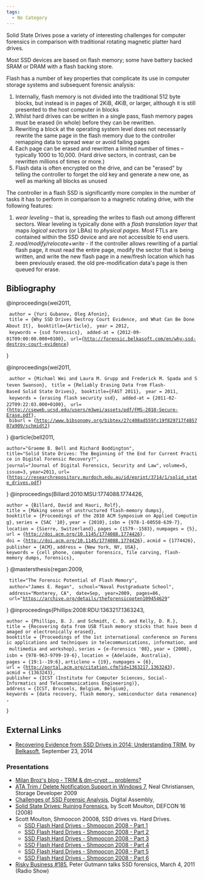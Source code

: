 ```yaml
---
tags:
  - No Category
---
```

Solid State Drives pose a variety of interesting challenges for computer
forensics in comparison with traditional rotating magnetic platter hard
drives.

Most SSD devices are based on flash memory; some have battery backed
SRAM or DRAM with a flash backing store.

Flash has a number of key properties that complicate its use in computer
storage systems and subsequent forensic analysis:

1.  Internally, flash memory is not divided into the traditional 512
    byte blocks, but instead is in pages of 2KiB, 4KiB, or larger,
    although it is still presented to the host computer in blocks
2.  Whilst hard drives can be written in a single pass, flash memory
    pages must be erased (in whole) before they can be rewritten.
3.  Rewriting a block at the operating system level does not necessarily
    rewrite the same page in the flash memory due to the controller
    remapping data to spread wear or avoid failing pages
4.  Each page can be erased and rewritten a limited number of times –
    typically 1000 to 10,000. (Hard drive sectors, in contrast, can be
    rewritten millions of times or more.)
5.  Flash data is often encrypted on the drive, and can be "erased" by
    telling the controller to forget the old key and generate a new one,
    as well as marking all blocks as unused

The controller in a flash SSD is significantly more complex in the
number of tasks it has to perform in comparison to a magnetic rotating
drive, with the following features:

1.  *wear leveling* – that is, spreading the writes to flash out among
    different sectors. Wear leveling is typically done with a *flash
    translation layer* that maps *logical sectors* (or LBAs) to
    *physical pages*. Most FTLs are contained within the SSD device and
    are not accessible to end users.
2.  *read/modify/relocate+write* - if the controller allows rewriting of
    a partial flash page, it must read the entire page, modify the
    sector that is being written, and write the new flash page in a
    new/fresh location which has been previously erased. the old
    pre-modification data's page is then queued for erase.

## Bibliography

<bibtex> @inproceedings{wei2011,

` author = {Yuri Gubanov, Oleg Afonin},`
` title = {Why SSD Drives Destroy Court Evidence, and What Can Be Done About It},`
` booktitle={Article},`
` year = 2012,`
` keywords = {ssd forensics},`
` added-at = {2012-09-01T09:00:00.000+0100},`
` url={`[`http://forensic.belkasoft.com/en/why-ssd-destroy-court-evidence`](http://forensic.belkasoft.com/en/why-ssd-destroy-court-evidence)`}`

} </bibtex>

<bibtex> @inproceedings{wei2011,

` author = {Michael Wei and Laura M. Grupp and Frederick M. Spada and Steven Swanson},`
` title = {Reliably Erasing Data from Flash-Based Solid State Drives},`
` booktitle={FAST 2011},`
` year = 2011,`
` keywords = {erasing flash security ssd},`
` added-at = {2011-02-22T09:22:03.000+0100},`
` url={`[`http://cseweb.ucsd.edu/users/m3wei/assets/pdf/FMS-2010-Secure-Erase.pdf`](http://cseweb.ucsd.edu/users/m3wei/assets/pdf/FMS-2010-Secure-Erase.pdf)`},`
` biburl = {`[`http://www.bibsonomy.org/bibtex/27c408ad559fc19f829717f485707a909/schmidt2`](http://www.bibsonomy.org/bibtex/27c408ad559fc19f829717f485707a909/schmidt2)`}`

} </bibtex> <bibtex> @article{bell2011,

`author="Graeme B. Bell and Richard Boddington",`
`title="Solid State Drives: The Beginning of the End for Current Practice in Digital Forensic Recovery?",`
`journal="Journal of Digital Forensics, Security and Law",`
`volume=5,`
`issue=3,`
`year=2011,`
`url={`[`https://researchrepository.murdoch.edu.au/id/eprint/3714/1/solid_state_drives.pdf`](https://researchrepository.murdoch.edu.au/id/eprint/3714/1/solid_state_drives.pdf)`}`

} </bibtex> <bibtex> @inproceedings{Billard:2010:MSU:1774088.1774426,

`author = {Billard, David and Hauri, Rolf},`
`title = {Making sense of unstructured flash-memory dumps},`
`booktitle = {Proceedings of the 2010 ACM Symposium on Applied Computing},`
`series = {SAC '10},`
`year = {2010},`
`isbn = {978-1-60558-639-7},`
`location = {Sierre, Switzerland},`
`pages = {1579--1583},`
`numpages = {5},`
`url = {`[`http://doi.acm.org/10.1145/1774088.1774426`](http://doi.acm.org/10.1145/1774088.1774426)`},`
`doi = {`[`http://doi.acm.org/10.1145/1774088.1774426`](http://doi.acm.org/10.1145/1774088.1774426)`},`
`acmid = {1774426},`
`publisher = {ACM},`
`address = {New York, NY, USA},`
`keywords = {cell phone, computer forensics, file carving, flash-memory dumps, forensics},`

} </bibtex> <bibtex> @mastersthesis{regan:2009,

` title="The Forensic Potential of Flash Memory",`
` author="James E. Regan",`
` school="Naval Postgraduate School",`
` address="Monterey, CA",`
` date=Sep,`
` year=2009,`
` pages=86,`
` url="`[`https://archive.org/details/theforensicpoten109454629`](https://archive.org/details/theforensicpoten109454629)`"`

} </bibtex> <bibtex> @inproceedings{Phillips:2008:RDU:1363217.1363243,

`author = {Phillips, B. J. and Schmidt, C. D. and Kelly, D. R.},`
`title = {Recovering data from USB flash memory sticks that have been damaged or electronically erased},`
`booktitle = {Proceedings of the 1st international conference on Forensic applications and techniques in telecommunications, information, and multimedia and workshop},`
`series = {e-Forensics '08},`
`year = {2008},`
`isbn = {978-963-9799-19-6},`
`location = {Adelaide, Australia},`
`pages = {19:1--19:6},`
`articleno = {19},`
`numpages = {6},`
`url = {`[`http://portal.acm.org/citation.cfm?id=1363217.1363243`](http://portal.acm.org/citation.cfm?id=1363217.1363243)`},`
`acmid = {1363243},`
`publisher = {ICST (Institute for Computer Sciences, Social-Informatics and Telecommunications Engineering)},`
`address = {ICST, Brussels, Belgium, Belgium},`
`keywords = {data recovery, flash memory, semiconductor data remanence},`

} </bibtex>

## External Links

- [Recovering Evidence from SSD Drives in 2014: Understanding TRIM](https://forensicfocus.com/articles/recovering-evidence-from-ssd-drives-in-2014-understanding-trim-garbage-collection-and-exclusions/),
  by [Belkasoft](belkasoft.md), September 23, 2014

### Presentations

- [Milan Broz's blog - TRIM & dm-crypt ...  problems?](http://asalor.blogspot.com/2011/08/trim-dm-crypt-problems.html)
- [ATA Trim / Delete Notification Support in Windows 7](https://www.snia.org/sites/default/orig/sdc_archives/2009_presentations/thursday/NealChristiansen_ATA_TrimDeleteNotification_Windows7.pdf),
  Neal Christiansen, Storage Developer 2009
- [Challenges of SSD Forensic Analysis](http://www.slideshare.net/digitalassembly/challenges-of-ssd-forensic-analysis),
  Digital Assembly,
- [Solid State Drives: Ruining Forensics](http://www.youtube.com/watch?v=WcO7xn0wJ2I), by Scott
  Moulton, DEFCON 16 (2008)
- Scott Moulton, Shmoocon 20008, SSD drives vs. Hard Drives.
  - [SSD Flash Hard Drives - Shmoocon 2008 - Part 1](http://www.youtube.com/watch?v=l4hbdZFWGog)
  - [SSD Flash Hard Drives - Shmoocon 2008 - Part 2](http://www.youtube.com/watch?v=mglEnIPnzjo)
  - [SSD Flash Hard Drives - Shmoocon 2008 - Part 3](http://www.youtube.com/watch?v=3psy_d-pyNg)
  - [SSD Flash Hard Drives - Shmoocon 2008 - Part 4](http://www.youtube.com/watch?v=pKeZvhDd5c4)
  - [SSD Flash Hard Drives - Shmoocon 2008 - Part 5](http://www.youtube.com/watch?v=9XMBdDypSO4)
  - [SSD Flash Hard Drives - Shmoocon 2008 - Part 6](http://www.youtube.com/watch?v=LY36SWbfQg0)
- [Risky Business \#185](http://risky.biz/RB185), Peter Gutmann talks
  SSD forensics, March 4, 2011 (Radio Show)

